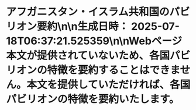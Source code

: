 # アフガニスタン・イスラム共和国のパビリオン要約\n\n**生成日時：** 2025-07-18T06:37:21.525359\n\nWebページ本文が提供されていないため、各国パビリオンの特徴を要約することはできません。本文を提供していただければ、各国パビリオンの特徴を要約いたします。